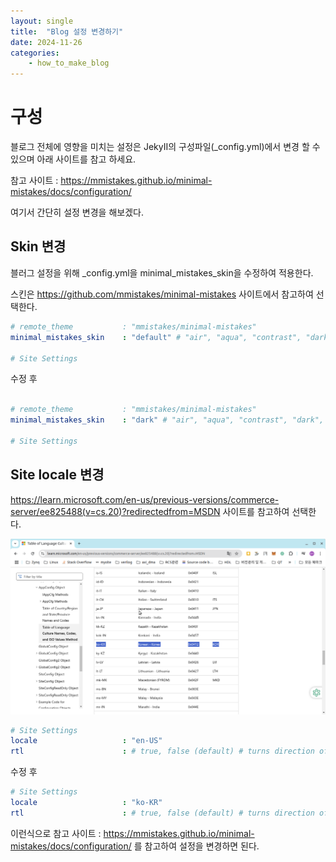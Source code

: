 ```yaml
---
layout: single
title:  "Blog 설정 변경하기"
date: 2024-11-26
categories: 
    - how_to_make_blog
---
```



# 구성

블로그 전체에 영향을 미치는 설정은 JekyII의 구성파일(_config.yml)에서 변경 할 수 있으며 아래 사이트를 참고 하세요.

참고 사이트 : https://mmistakes.github.io/minimal-mistakes/docs/configuration/

여기서 간단히 설정 변경을 해보겠다. 



## Skin 변경

블러그 설정을 위해 _config.yml을 minimal_mistakes_skin을 수정하여 적용한다.

스킨은 https://github.com/mmistakes/minimal-mistakes 사이트에서 참고하여 선택한다. 

```yaml
# remote_theme           : "mmistakes/minimal-mistakes"
minimal_mistakes_skin    : "default" # "air", "aqua", "contrast", "dark", "dirt", "neon", "mint", "plum", "sunrise"

# Site Settings
```



수정 후 

```yaml

# remote_theme           : "mmistakes/minimal-mistakes"
minimal_mistakes_skin    : "dark" # "air", "aqua", "contrast", "dark", "dirt", "neon", "mint", "plum", "sunrise"

# Site Settings
```



## Site locale 변경

https://learn.microsoft.com/en-us/previous-versions/commerce-server/ee825488(v=cs.20)?redirectedfrom=MSDN 사이트를 참고하여 선택한다.

![changeBlogSettings_01](../../images/how_to_make_blog/changeBlogSettings_01.png)

```yaml
# Site Settings
locale                   : "en-US"
rtl                      : # true, false (default) # turns direction of the page into right to left for RTL languages
```

수정 후

```yaml
# Site Settings
locale                   : "ko-KR"
rtl                      : # true, false (default) # turns direction of the page into right to left for RTL languages
```

이런식으로 참고 사이트 : https://mmistakes.github.io/minimal-mistakes/docs/configuration/ 를 참고하여 설정을 변경하면 된다.
